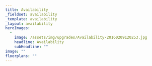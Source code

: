 ```yaml
---
title: Availability
_fieldset: availability
_template: availability
_layout: availability
heroImages:
  - 
    image: /assets/img/upgrades/Availability-20160209120253.jpg
    headline: Availability
    subHeadline: ""
image: ""
floorplans: ""
---
```

